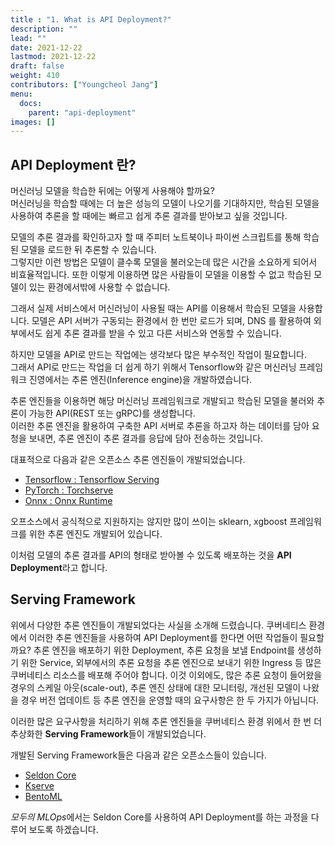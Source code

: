 ```yaml
---
title : "1. What is API Deployment?"
description: ""
lead: ""
date: 2021-12-22
lastmod: 2021-12-22
draft: false
weight: 410
contributors: ["Youngcheol Jang"]
menu:
  docs:
    parent: "api-deployment"
images: []
---
```


## API Deployment 란?

머신러닝 모델을 학습한 뒤에는 어떻게 사용해야 할까요?  
머신러닝을 학습할 때에는 더 높은 성능의 모델이 나오기를 기대하지만, 학습된 모델을 사용하여 추론을 할 때에는 빠르고 쉽게 추론 결과를 받아보고 싶을 것입니다.

모델의 추론 결과를 확인하고자 할 때 주피터 노트북이나 파이썬 스크립트를 통해 학습된 모델을 로드한 뒤 추론할 수 있습니다.  
그렇지만 이런 방법은 모델이 클수록 모델을 불러오는데 많은 시간을 소요하게 되어서 비효율적입니다. 또한 이렇게 이용하면 많은 사람들이 모델을 이용할 수 없고 학습된 모델이 있는 환경에서밖에 사용할 수 없습니다.

그래서 실제 서비스에서 머신러닝이 사용될 때는 API를 이용해서 학습된 모델을 사용합니다. 모델은 API 서버가 구동되는 환경에서 한 번만 로드가 되며, DNS 를 활용하여 외부에서도 쉽게 추론 결과를 받을 수 있고 다른 서비스와 연동할 수 있습니다.

하지만 모델을 API로 만드는 작업에는 생각보다 많은 부수적인 작업이 필요합니다.  
그래서 API로 만드는 작업을 더 쉽게 하기 위해서 Tensorflow와 같은 머신러닝 프레임워크 진영에서는 추론 엔진(Inference engine)을 개발하였습니다.

추론 엔진들을 이용하면 해당 머신러닝 프레임워크로 개발되고 학습된 모델을 불러와 추론이 가능한 API(REST 또는 gRPC)를 생성합니다.  
이러한 추론 엔진을 활용하여 구축한 API 서버로 추론을 하고자 하는 데이터를 담아 요청을 보내면, 추론 엔진이 추론 결과를 응답에 담아 전송하는 것입니다.

대표적으로 다음과 같은 오픈소스 추론 엔진들이 개발되었습니다.

- [Tensorflow : Tensorflow Serving](https://github.com/tensorflow/serving)
- [PyTorch : Torchserve](https://github.com/pytorch/serve)
- [Onnx : Onnx Runtime](https://github.com/microsoft/onnxruntime)

오프소스에서 공식적으로 지원하지는 않지만 많이 쓰이는 sklearn, xgboost 프레임워크를 위한 추론 엔진도 개발되어 있습니다.

이처럼 모델의 추론 결과를 API의 형태로 받아볼 수 있도록 배포하는 것을 **API Deployment**라고 합니다.

## Serving Framework

위에서 다양한 추론 엔진들이 개발되었다는 사실을 소개해 드렸습니다.
쿠버네티스 환경에서 이러한 추론 엔진들을 사용하여 API Deployment를 한다면 어떤 작업들이 필요할까요?
추론 엔진을 배포하기 위한 Deployment, 추론 요청을 보낼 Endpoint를 생성하기 위한 Service,
외부에서의 추론 요청을 추론 엔진으로 보내기 위한 Ingress 등 많은 쿠버네티스 리소스를 배포해 주어야 합니다.
이것 이외에도, 많은 추론 요청이 들어왔을 경우의 스케일 아웃(scale-out), 추론 엔진 상태에 대한 모니터링, 개선된 모델이 나왔을 경우 버전 업데이트 등 추론 엔진을 운영할 때의 요구사항은 한 두 가지가 아닙니다.

이러한 많은 요구사항을 처리하기 위해 추론 엔진들을 쿠버네티스 환경 위에서 한 번 더 추상화한 **Serving Framework**들이 개발되었습니다.

개발된 Serving Framework들은 다음과 같은 오픈소스들이 있습니다.

- [Seldon Core](https://github.com/SeldonIO/seldon-core)
- [Kserve](https://github.com/kserve)
- [BentoML](https://github.com/bentoml/BentoML)

*모두의 MLOps*에서는 Seldon Core를 사용하여 API Deployment를 하는 과정을 다루어 보도록 하겠습니다.
